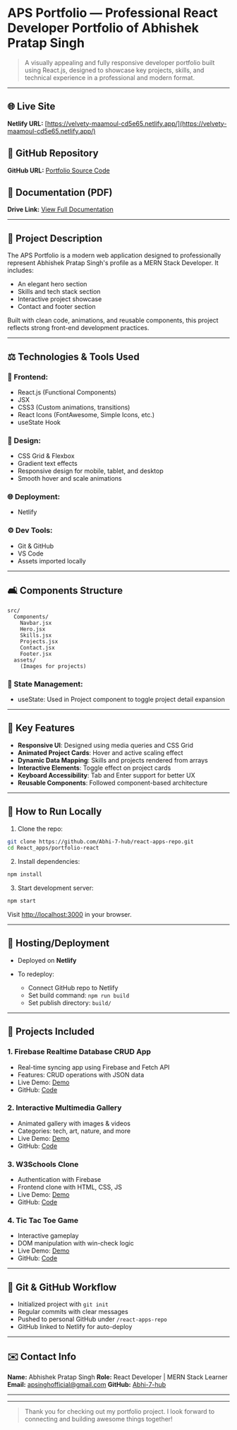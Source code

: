 # APS Portfolio — Professional React Developer Portfolio of Abhishek Pratap Singh

> A visually appealing and fully responsive developer portfolio built using React.js, designed to showcase key projects, skills, and technical experience in a professional and modern format.

---

## 🌐 Live Site

**Netlify URL:** [https://velvety-maamoul-cd5e65.netlify.app/](https://velvety-maamoul-cd5e65.netlify.app/)

## 📂 GitHub Repository

**GitHub URL:** [Portfolio Source Code](https://github.com/Abhi-7-hub/react-apps-repo/tree/main/React_apps/portfolio-react)

## 🔗 Documentation (PDF)

**Drive Link:** [View Full Documentation](https://drive.google.com/file/d/186X6DWrtVPM6EnYTHSFDgLDRex0oAdLq/view?usp=drive_link)

---

## 📄 Project Description

The APS Portfolio is a modern web application designed to professionally represent Abhishek Pratap Singh's profile as a MERN Stack Developer. It includes:

* An elegant hero section
* Skills and tech stack section
* Interactive project showcase
* Contact and footer section

Built with clean code, animations, and reusable components, this project reflects strong front-end development practices.

---

## ⚖️ Technologies & Tools Used

### 🔧 Frontend:

* React.js (Functional Components)
* JSX
* CSS3 (Custom animations, transitions)
* React Icons (FontAwesome, Simple Icons, etc.)
* useState Hook

### 🎨 Design:

* CSS Grid & Flexbox
* Gradient text effects
* Responsive design for mobile, tablet, and desktop
* Smooth hover and scale animations

### 🌐 Deployment:

* Netlify

### ⚙️ Dev Tools:

* Git & GitHub
* VS Code
* Assets imported locally

---

## 🛋️ Components Structure

```
src/
  Components/
    Navbar.jsx
    Hero.jsx
    Skills.jsx
    Projects.jsx
    Contact.jsx
    Footer.jsx
  assets/
    (Images for projects)
```

### 🔄 State Management:

* useState: Used in Project component to toggle project detail expansion

---

## 📅 Key Features

* **Responsive UI**: Designed using media queries and CSS Grid
* **Animated Project Cards**: Hover and active scaling effect
* **Dynamic Data Mapping**: Skills and projects rendered from arrays
* **Interactive Elements**: Toggle effect on project cards
* **Keyboard Accessibility**: Tab and Enter support for better UX
* **Reusable Components**: Followed component-based architecture

---

## 🚀 How to Run Locally

1. Clone the repo:

```bash
git clone https://github.com/Abhi-7-hub/react-apps-repo.git
cd React_apps/portfolio-react
```

2. Install dependencies:

```bash
npm install
```

3. Start development server:

```bash
npm start
```

Visit [http://localhost:3000](http://localhost:3000) in your browser.

---

## 🚜 Hosting/Deployment

* Deployed on **Netlify**
* To redeploy:

  * Connect GitHub repo to Netlify
  * Set build command: `npm run build`
  * Set publish directory: `build/`

---

## 📅 Projects Included

### 1. **Firebase Realtime Database CRUD App**

* Real-time syncing app using Firebase and Fetch API
* Features: CRUD operations with JSON data
* Live Demo: [Demo](https://luminous-madeleine-deac3f.netlify.app/)
* GitHub: [Code](https://github.com/Abhi-7-hub/Abhi-7-hub/tree/main/Javascript_all_in_one/21_%20Firebase%20Fundamentals/Firebase_project_1)

### 2. **Interactive Multimedia Gallery**

* Animated gallery with images & videos
* Categories: tech, art, nature, and more
* Live Demo: [Demo](https://visionary-gumption-5e55a4.netlify.app/)
* GitHub: [Code](https://github.com/Abhi-7-hub/Abhi-7-hub/blob/main/Galary_collegetip/index.html)

### 3. **W3Schools Clone**

* Authentication with Firebase
* Frontend clone with HTML, CSS, JS
* Live Demo: [Demo](https://spiffy-raindrop-2ee42b.netlify.app/)
* GitHub: [Code](https://github.com/Naveen05-lang/B42_WEB_020_Frontend-Finesse/blob/main/homePage.js)

### 4. **Tic Tac Toe Game**

* Interactive gameplay
* DOM manipulation with win-check logic
* Live Demo: [Demo](https://subtle-platypus-e79d76.netlify.app/)
* GitHub: [Code](https://github.com/Abhi-7-hub/Abhi-7-hub/tree/main/Tic%20Tac%20Toe)

---

## 🔧 Git & GitHub Workflow

* Initialized project with `git init`
* Regular commits with clear messages
* Pushed to personal GitHub under `/react-apps-repo`
* GitHub linked to Netlify for auto-deploy

---

## ✉️ Contact Info

**Name:** Abhishek Pratap Singh
**Role:** React Developer | MERN Stack Learner
**Email:** [apsinghofficial@gmail.com](mailto:apsinghofficial@gmail.com)
**GitHub:** [Abhi-7-hub](https://github.com/Abhi-7-hub)

---



---

> Thank you for checking out my portfolio project. I look forward to connecting and building awesome things together!

